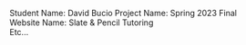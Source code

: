 Student Name: David Bucio
Project Name: Spring 2023 Final <br>
Website Name: Slate & Pencil Tutoring <br>
Etc...